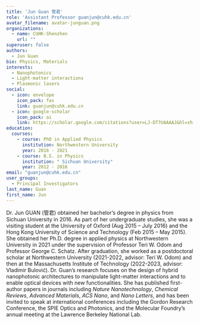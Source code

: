 ```yaml
---
title: 'Jun Guan 管君'
role: 'Assistant Professor guanjun@cuhk.edu.cn'
avatar_filename: avatar-junguan.png
organizations:
  - name: CUHK-Shenzhen
    url: ""
superuser: false
authors:
  - Jun Guan
bio: Physics, Materials
interests:
  - Nanophotonics
  - Light-matter interactions
  - Plasmonic lasers
social:
  - icon: envelope
    icon_pack: fas
    link: guanjun@cuhk.edu.cn
  - icon: google-scholar
    icon_pack: ai
    link: https://scholar.google.com/citations?user=LJ-DT7UAAAAJ&hl=zh-TW&oi=sra
education:
  courses:
    - course: PhD in Applied Physics
      institution: Northwestern University
      year: 2016 - 2021
    - course: B.S. in Physics
      institution: " Sichuan University"
      year: 2012 - 2016
email: "guanjun@cuhk.edu.cn"
user_groups:
  - Principal Investigators
last_name: Guan
first_name: Jun
---
```

Dr. Jun GUAN (管君) obtained her bachelor’s degree in physics from Sichuan University in 2016. As part of her undergraduate studies, she was a visiting student at the University of Oxford (Aug 2015 – July 2016) and the Hong Kong University of Science and Technology (Feb 2015 – May 2015). She obtained her Ph.D. degree in applied physics at Northwestern University in 2021 under the supervision of Professor Teri W. Odom and Professor George C. Schatz. 
After graduation, she worked as a postdoctoral scholar at Northwestern University (2021-2022, advisor: Teri W. Odom) and then at the Massachusetts Institute of Technology (2022-2023, advisor: Vladimir Bulović). 
Dr. Guan’s research focuses on the design of hybrid nanophotonic architectures to manipulate light-matter interactions and to enable optical devices with new functionalities. 
She has published first-author papers in journals including *Nature Nanotechnology*, *Chemical Reviews*, *Advanced Materials*, *ACS Nano*, and *Nano Letters*, and has been invited to speak at international conferences including the Gordon Research Conference, the SPIE Optics and Photonics, and the Molecular Foundry’s annual meeting at the Lawrence Berkeley National Lab.
